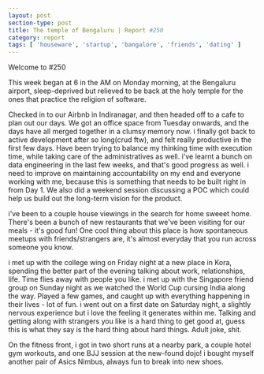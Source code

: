 ```yaml
---
layout: post
section-type: post
title: The temple of Bengaluru | Report #250
category: report
tags: [ 'houseware', 'startup', 'bangalore', 'friends', 'dating' ]
---
```


Welcome to #250

This week began at 6 in the AM on Monday morning, at the Bengaluru airport, sleep-deprived but relieved to be back at the holy temple for the ones that practice the religion of software.

Checked in to our Airbnb in Indiranagar, and then headed off to a cafe to plan out our days. We got an office space from Tuesday onwards, and the days have all merged together in a clumsy memory now. i finally got back to active development after so long(crud ftw), and felt really productive in the first few days. Have been trying to balance my thinking time with execution time, while taking care of the administratives as well. i've learnt a bunch on data engineering in the last few weeks, and that's good progress as well. i need to improve on maintaining accountability on my end and everyone working with me, because this is something that needs to be built right in from Day 1. We also did a weekend session discussing a POC which could help us build out the long-term vision for the product.

i've been to a couple house viewings in the search for home sweeet home. There's been a bunch of new restaurants that we've been visiting for our meals - it's good fun! One cool thing about this place is how spontaneous meetups with friends/strangers are, it's almost everyday that you run across someone you know.

i met up with the college wing on Friday night at a new place in Kora, spending the better part of the evening talking about work, relationships, life. Time flies away with people you like. i met up with the Singapore friend group on Sunday night as we watched the World Cup cursing India along the way. Played a few games, and caught up with everything happening in their lives - lot of fun. i went out on a first date on Saturday night, a slightly nervous experience but i love the feeling it generates within me. Talking and getting along with strangers you like is a hard thing to get good at, guess this is what they say is the hard thing about hard things. Adult joke, shit.

On the fitness front, i got in two short runs at a nearby park, a couple hotel gym workouts, and one BJJ session at the new-found dojo! i bought myself another pair of Asics Nimbus, always fun to break into new shoes. 
